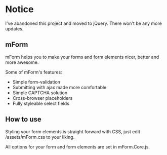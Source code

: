 Notice
======
I've abandoned this project and moved to jQuery. There won't be any more updates.


mForm
-----

mForm helps you to make your forms and form elements nicer, better and more awesome.

Some of mForm's features:

* Simple form-validation
* Submitting with ajax made more comfortable
* Simple CAPTCHA solution
* Cross-browser placeholders
* Fully styleable select fields


How to use
----------

Styling your form elements is straight forward with CSS, just edit /assets/mForm.css to your liking.

All options for your form and form elements are set in mForm.Core.js.
